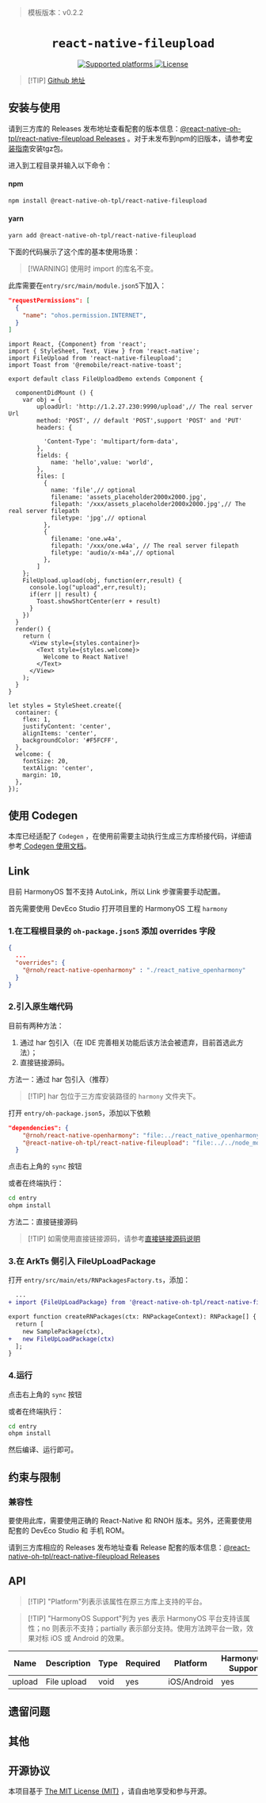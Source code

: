 > 模板版本：v0.2.2

<p align="center">
  <h1 align="center"> <code>react-native-fileupload</code> </h1>
</p>
<p align="center">
    <a href="https://github.com/PhilippKrone/react-native-fileupload">
        <img src="https://img.shields.io/badge/platforms-android%20|%20ios%20|%20harmony%20-lightgrey.svg" alt="Supported platforms" />
    </a>
    <a href="https://github.com/PhilippKrone/react-native-fileupload/blob/master/LICENSE">
        <img src="https://img.shields.io/badge/license-MIT-green.svg" alt="License" />
        <!-- <img src="https://img.shields.io/badge/license-Apache-blue.svg" alt="License" /> -->
    </a>
</p>

> [!TIP] [Github 地址](https://github.com/react-native-oh-library/react-native-fileupload)

## 安装与使用

请到三方库的 Releases 发布地址查看配套的版本信息：[@react-native-oh-tpl/react-native-fileupload Releases](https://github.com/react-native-oh-library/react-native-fileupload/releases) 。对于未发布到npm的旧版本，请参考[安装指南](/zh-cn/tgz-usage.md)安装tgz包。

进入到工程目录并输入以下命令：

<!-- tabs:start -->

#### **npm**

```bash
npm install @react-native-oh-tpl/react-native-fileupload
```

#### **yarn**

```bash
yarn add @react-native-oh-tpl/react-native-fileupload
```

<!-- tabs:end -->

下面的代码展示了这个库的基本使用场景：

> [!WARNING] 使用时 import 的库名不变。

此库需要在`entry/src/main/module.json5`下加入：

```json
"requestPermissions": [ 
  { 
    "name": "ohos.permission.INTERNET", 
  }
]
```

```tsx
import React, {Component} from 'react';
import { StyleSheet, Text, View } from 'react-native';
import FileUpload from 'react-native-fileupload';
import Toast from '@remobile/react-native-toast';

export default class FileUploadDemo extends Component {

  componentDidMount () {
    var obj = {
        uploadUrl: 'http://1.2.27.230:9990/upload',// The real server Url
        method: 'POST', // default 'POST',support 'POST' and 'PUT'
        headers: {
          
          'Content-Type': 'multipart/form-data',
        },
        fields: {
            name: 'hello',value: 'world',
        },
        files: [
          {
            name: 'file',// optional
            filename: 'assets_placeholder2000x2000.jpg',
            filepath: '/xxx/assets_placeholder2000x2000.jpg',// The real server filepath
            filetype: 'jpg',// optional
          },
          {
            filename: 'one.w4a',
            filepath: '/xxx/one.w4a', // The real server filepath
            filetype: 'audio/x-m4a',// optional
          },
        ]
    };
    FileUpload.upload(obj, function(err,result) {
      console.log("upload",err,result);
      if(err || result) {
        Toast.showShortCenter(err + result)
      }
    })
  }
  render() {
    return (
      <View style={styles.container}>
        <Text style={styles.welcome}>
          Welcome to React Native!
        </Text>
      </View>
    );
  }
}

let styles = StyleSheet.create({
  container: {
    flex: 1,
    justifyContent: 'center',
    alignItems: 'center',
    backgroundColor: '#F5FCFF',
  },
  welcome: {
    fontSize: 20,
    textAlign: 'center',
    margin: 10,
  },
});
```

## 使用 Codegen

本库已经适配了 `Codegen` ，在使用前需要主动执行生成三方库桥接代码，详细请参考[ Codegen 使用文档](/zh-cn/codegen.md)。

## Link

目前 HarmonyOS 暂不支持 AutoLink，所以 Link 步骤需要手动配置。

首先需要使用 DevEco Studio 打开项目里的 HarmonyOS 工程 `harmony`

### 1.在工程根目录的 `oh-package.json5` 添加 overrides 字段

```json
{
  ...
  "overrides": {
    "@rnoh/react-native-openharmony" : "./react_native_openharmony"
  }
}
```
### 2.引入原生端代码

目前有两种方法：

1. 通过 har 包引入（在 IDE 完善相关功能后该方法会被遗弃，目前首选此方法）；
2. 直接链接源码。

方法一：通过 har 包引入（推荐）

> [!TIP] har 包位于三方库安装路径的 `harmony` 文件夹下。

打开 `entry/oh-package.json5`，添加以下依赖

```json
"dependencies": {
    "@rnoh/react-native-openharmony": "file:../react_native_openharmony",
    "@react-native-oh-tpl/react-native-fileupload": "file:../../node_modules/@react-native-oh-tpl/react-native-fileupload/harmony/fileupload.har"
  }
```

点击右上角的 `sync` 按钮

或者在终端执行：

```bash
cd entry
ohpm install
```

方法二：直接链接源码

> [!TIP] 如需使用直接链接源码，请参考[直接链接源码说明](/zh-cn/link-source-code.md)

### 3.在 ArkTs 侧引入 FileUpLoadPackage

打开 `entry/src/main/ets/RNPackagesFactory.ts`，添加：

```diff
  ...
+ import {FileUpLoadPackage} from '@react-native-oh-tpl/react-native-fileupload/ts';

export function createRNPackages(ctx: RNPackageContext): RNPackage[] {
  return [
    new SamplePackage(ctx),
+   new FileUpLoadPackage(ctx)
  ];
}
```

### 4.运行

点击右上角的 `sync` 按钮

或者在终端执行：

```bash
cd entry
ohpm install
```

然后编译、运行即可。

## 约束与限制

### 兼容性

要使用此库，需要使用正确的 React-Native 和 RNOH 版本。另外，还需要使用配套的 DevEco Studio 和 手机 ROM。

请到三方库相应的 Releases 发布地址查看 Release 配套的版本信息：[@react-native-oh-tpl/react-native-fileupload Releases](https://github.com/react-native-oh-library/react-native-fileupload/releases)

## API

> [!TIP] "Platform"列表示该属性在原三方库上支持的平台。

> [!TIP] "HarmonyOS Support"列为 yes 表示 HarmonyOS 平台支持该属性；no 则表示不支持；partially 表示部分支持。使用方法跨平台一致，效果对标 iOS 或 Android 的效果。

| Name | Description | Type | Required | Platform | HarmonyOS Support  |
| ---- | ----------- | ---- | -------- | -------- | ------------------ |
| upload | File upload  | void  | yes | iOS/Android  | yes     |

## 遗留问题

## 其他

## 开源协议

本项目基于 [The MIT License (MIT)](https://github.com/PhilippKrone/react-native-fileupload/blob/master/LICENSE) ，请自由地享受和参与开源。
